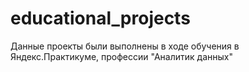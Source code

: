# educational_projects
Данные проекты были выполнены в ходе обучения в Яндекс.Практикуме, профессии "Аналитик данных"
